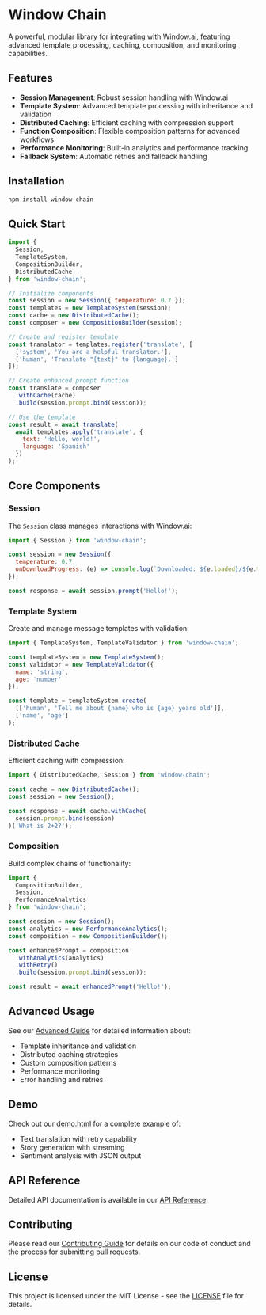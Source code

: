 # Window Chain

A powerful, modular library for integrating with Window.ai, featuring advanced template processing, caching, composition, and monitoring capabilities.

## Features

- **Session Management**: Robust session handling with Window.ai
- **Template System**: Advanced template processing with inheritance and validation
- **Distributed Caching**: Efficient caching with compression support
- **Function Composition**: Flexible composition patterns for advanced workflows
- **Performance Monitoring**: Built-in analytics and performance tracking
- **Fallback System**: Automatic retries and fallback handling

## Installation

```bash
npm install window-chain
```

## Quick Start

```javascript
import { 
  Session, 
  TemplateSystem, 
  CompositionBuilder, 
  DistributedCache 
} from 'window-chain';

// Initialize components
const session = new Session({ temperature: 0.7 });
const templates = new TemplateSystem(session);
const cache = new DistributedCache();
const composer = new CompositionBuilder(session);

// Create and register template
const translator = templates.register('translate', [
  ['system', 'You are a helpful translator.'],
  ['human', 'Translate "{text}" to {language}.']
]);

// Create enhanced prompt function
const translate = composer
  .withCache(cache)
  .build(session.prompt.bind(session));

// Use the template
const result = await translate(
  await templates.apply('translate', { 
    text: 'Hello, world!', 
    language: 'Spanish' 
  })
);
```

## Core Components

### Session

The `Session` class manages interactions with Window.ai:

```javascript
import { Session } from 'window-chain';

const session = new Session({
  temperature: 0.7,
  onDownloadProgress: (e) => console.log(`Downloaded: ${e.loaded}/${e.total}`)
});

const response = await session.prompt('Hello!');
```

### Template System

Create and manage message templates with validation:

```javascript
import { TemplateSystem, TemplateValidator } from 'window-chain';

const templateSystem = new TemplateSystem();
const validator = new TemplateValidator({
  name: 'string',
  age: 'number'
});

const template = templateSystem.create(
  [['human', 'Tell me about {name} who is {age} years old']],
  ['name', 'age']
);
```

### Distributed Cache

Efficient caching with compression:

```javascript
import { DistributedCache, Session } from 'window-chain';

const cache = new DistributedCache();
const session = new Session();

const response = await cache.withCache(
  session.prompt.bind(session)
)('What is 2+2?');
```

### Composition

Build complex chains of functionality:

```javascript
import { 
  CompositionBuilder, 
  Session, 
  PerformanceAnalytics 
} from 'window-chain';

const session = new Session();
const analytics = new PerformanceAnalytics();
const composition = new CompositionBuilder();

const enhancedPrompt = composition
  .withAnalytics(analytics)
  .withRetry()
  .build(session.prompt.bind(session));

const result = await enhancedPrompt('Hello!');
```

## Advanced Usage

See our [Advanced Guide](docs/advanced.md) for detailed information about:
- Template inheritance and validation
- Distributed caching strategies
- Custom composition patterns
- Performance monitoring
- Error handling and retries

## Demo

Check out our [demo.html](demo.html) for a complete example of:
- Text translation with retry capability
- Story generation with streaming
- Sentiment analysis with JSON output

## API Reference

Detailed API documentation is available in our [API Reference](docs/api.md).

## Contributing

Please read our [Contributing Guide](CONTRIBUTING.md) for details on our code of conduct and the process for submitting pull requests.

## License

This project is licensed under the MIT License - see the [LICENSE](LICENSE) file for details.

